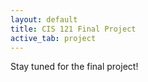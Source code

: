 ```yaml
---
layout: default
title: CIS 121 Final Project
active_tab: project
---
```


Stay tuned for the final project!